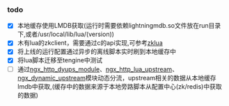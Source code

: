 ### todo
- [x] 本地缓存使用LMDB获取(运行时需要依赖lightningmdb.so文件放在run目录下,或者/usr/local/lib/lua/(version))
- [x] 木有lua的zkclient，需要通过c的api实现,可参考[zklua](https://github.com/forhappy/zklua)
- [x] 将上线的运行配置通过异步的离线脚本实时刷到本地缓存中
- [x] 将lua脚本迁移至tengine中测试
- [ ] 通过[ngx_http_dyups_module](https://github.com/yzprofile/ngx_http_dyups_module)、[ngx_http_lua_upstream](https://github.com/openresty/lua-upstream-nginx-module)、[ngx_dynamic_upstream](https://github.com/cubicdaiya/ngx_dynamic_upstream)模块动态分流，upstream相关的数据从本地缓存lmdb中获取,(缓存中的数据来源于本地旁路脚本从配置中心(zk/redis)中获取的数据)
